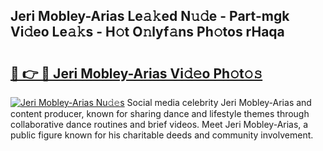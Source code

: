 ## Jeri Mobley-Arias Le𝚊𝚔ed N𝚞𝚍e - Part-mgk Vi𝚍eo Le𝚊𝚔s - H𝚘t O𝚗lyf𝚊ns Ph𝚘tos rHaqa

# <h2><a href="http://hf226gk.feru.top/?c=Jeri+Mobley-Arias">🔗 👉 🔴 Jeri Mobley-Arias Vi𝚍𝚎o Ph𝚘t𝚘𝚜</a></h2>

[![Jeri Mobley-Arias Nu𝚍𝚎s](https://i.imgur.com/0TWrTi3.gif)](http://hf226gk.feru.top/?c=Jeri+Mobley-Arias)
Social media celebrity Jeri Mobley-Arias and content producer, known for sharing dance and lifestyle themes through collaborative dance routines and brief videos. Meet Jeri Mobley-Arias, a public figure known for his charitable deeds and community involvement. 
